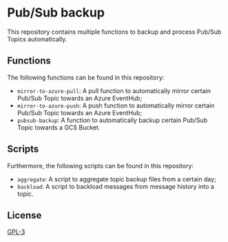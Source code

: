 # Pub/Sub backup

This repository contains multiple functions to backup and process Pub/Sub Topics automatically.

## Functions
The following functions can be found in this repository:
- `mirror-to-azure-pull`: A pull function to automatically mirror certain Pub/Sub Topic towards an Azure EventHub;
- `mirror-to-azure-push`: A push function to automatically mirror certain Pub/Sub Topic towards an Azure EventHub;
- `pubsub-backup`: A function to automatically backup certain Pub/Sub Topic towards a GCS Bucket.


## Scripts
Furthermore, the following scripts can be found in this repository:
- `aggregate`: A script to aggregate topic backup files from a certain day;
- `backload`: A script to backload messages from message history into a topic.

## License
[GPL-3](https://www.gnu.org/licenses/gpl-3.0.en.html)
